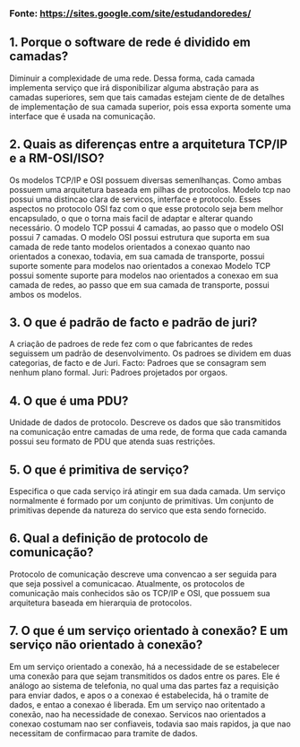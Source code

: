 ### Fonte: https://sites.google.com/site/estudandoredes/

## 1. Porque o software de rede é dividido em camadas? 

Diminuir a complexidade de uma rede. Dessa forma, cada camada implementa serviço que irá disponibilizar alguma abstração para as camadas superiores, sem que tais camadas estejam ciente de de detalhes de implementação de sua camada superior, pois essa exporta somente uma interface que é usada na comunicação.

## 2. Quais as diferenças entre a arquitetura TCP/IP e a RM-OSI/ISO?

Os modelos TCP/IP e OSI possuem diversas semenlhanças. Como ambas possuem uma arquitetura baseada em pilhas de protocolos. 
Modelo tcp nao possui uma distincao clara de servicos, interface e protocolo. Esses aspectos no protocolo OSI faz com o que esse protocolo seja bem melhor encapsulado, o que o torna mais facil de adaptar e alterar quando necessário. 
O modelo TCP possui 4 camadas, ao passo que o modelo OSI possui 7 camadas. 
O modelo OSI possui estrutura que suporta em sua camada de rede tanto modelos orientados a conexao quanto nao orientados a conexao, todavia, em sua camada de transporte, possui suporte somente para modelos nao orientados a conexao
Modelo TCP possui somente suporte para modelos nao orientados a conexao em sua camada de redes, ao passo que em sua camada de transporte, possui ambos os modelos. 

## 3. O que é padrão de facto e padrão de juri?

A criação de padroes de rede fez com o que fabricantes de redes seguissem um padrão de desenvolvimento. Os padroes se dividem em duas categorias, de facto e de Juri. 
Facto: Padroes que se consagram sem nenhum plano formal. 
Juri: Padroes projetados por orgaos. 

## 4. O que é uma PDU?

Unidade de dados de protocolo. Descreve os dados que são transmitidos na comunicação entre camadas de uma rede, de forma que cada camanda possui seu formato de PDU que atenda suas restrições. 

## 5. O que é primitiva de serviço? 

Especifica o que cada serviço irá atingir em sua dada camada. Um serviço normalmente é formado por um conjunto de primitivas. 
Um conjunto de primitivas depende da natureza do servico que esta sendo fornecido. 

## 6. Qual a definição de protocolo de comunicação?

Protocolo de comunicação descreve uma convencao a ser seguida para que seja possivel a comunicacao. 
Atualmente, os protocolos de comunicação mais conhecidos são os TCP/IP e OSI, que possuem sua arquitetura baseada em hierarquia de protocolos. 

## 7. O que é um serviço orientado à conexão? E um serviço não orientado à conexão?

Em um serviço orientado a conexão, há a necessidade de se estabelecer uma conexão para que sejam transmitidos os dados entre os pares. Ele é análogo ao sistema de telefonia, no qual uma das partes faz a requisição para enviar dados, e apos o a conexao é estabelecida, há o tramite de dados, e entao a conexao é liberada. 
Em um serviço nao oritentado a conexão, nao ha necessidade de conexao. 
Servicos nao orientados a conexao costumam nao ser confiaveis, todavia sao mais rapidos, ja que nao necessitam de confirmacao para tramite de dados.  




